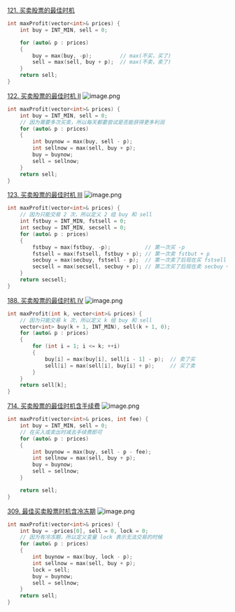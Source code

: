 
[121. 买卖股票的最佳时机](https://leetcode-cn.com/problems/best-time-to-buy-and-sell-stock/)
```cpp
int maxProfit(vector<int>& prices) {
    int buy = INT_MIN, sell = 0;

    for (auto& p : prices)
    {
        buy = max(buy, -p);         // max(不买，买了)
        sell = max(sell, buy + p);  // max(不卖，卖了)
    }
    return sell;
}

```

[122. 买卖股票的最佳时机 II](https://leetcode-cn.com/problems/best-time-to-buy-and-sell-stock-ii/solution/)
![image.png](https://pic.leetcode-cn.com/1616921875-vwRmoA-image.png)

```cpp
int maxProfit(vector<int>& prices) {
    int buy = INT_MIN, sell = 0;
    // 因为需要多次买卖，所以每天都要尝试是否能获得更多利润
    for (auto& p : prices)
    {
        int buynow = max(buy, sell - p);
        int sellnow = max(sell, buy + p);
        buy = buynow;
        sell = sellnow;
    }
    return sell;
}
```
[123. 买卖股票的最佳时机 III](https://leetcode-cn.com/problems/best-time-to-buy-and-sell-stock-iii/)
![image.png](https://pic.leetcode-cn.com/1616922016-LUeHhH-image.png)

```cpp
int maxProfit(vector<int>& prices) {
    // 因为只能交易 2 次，所以定义 2 组 buy 和 sell
    int fstbuy = INT_MIN, fstsell = 0;
    int secbuy = INT_MIN, secsell = 0;
    for (auto& p : prices)
    {
        fstbuy = max(fstbuy, -p);			// 第一次买 -p
        fstsell = max(fstsell, fstbuy + p);	// 第一次卖 fstbut + p
        secbuy = max(secbuy, fstsell - p);	// 第一次卖了后现在买 fstsell - p
        secsell = max(secsell, secbuy + p);	// 第二次买了后现在卖 secbuy + p
    }
    return secsell;
}

```


[188. 买卖股票的最佳时机 IV](https://leetcode-cn.com/problems/best-time-to-buy-and-sell-stock-iv/submissions/)
![image.png](https://pic.leetcode-cn.com/1616921851-haRWia-image.png)

```c++
int maxProfit(int k, vector<int>& prices) {
    // 因为只能交易 k 次，所以定义 k 组 buy 和 sell
    vector<int> buy(k + 1, INT_MIN), sell(k + 1, 0);
    for (auto& p : prices)
    {
        for (int i = 1; i <= k; ++i)
        {
            buy[i] = max(buy[i], sell[i - 1] - p);  // 卖了买
            sell[i] = max(sell[i], buy[i] + p);     // 买了卖
        }
    }
    return sell[k];
}
```

[714. 买卖股票的最佳时机含手续费](https://leetcode-cn.com/problems/best-time-to-buy-and-sell-stock-with-transaction-fee/)
![image.png](https://pic.leetcode-cn.com/1616922200-pdEssJ-image.png)

```cpp
int maxProfit(vector<int>& prices, int fee) {
    int buy = INT_MIN, sell = 0;
    // 在买入或卖出时减去手续费即可
    for (auto& p : prices)
    {
        int buynow = max(buy, sell - p - fee);
        int sellnow = max(sell, buy + p);
        buy = buynow;
        sell = sellnow;
    }

    return sell;
}
```

[309. 最佳买卖股票时机含冷冻期](https://leetcode-cn.com/problems/best-time-to-buy-and-sell-stock-with-cooldown/)
![image.png](https://pic.leetcode-cn.com/1616922139-HRqjKJ-image.png)

```cpp
int maxProfit(vector<int>& prices) {
    int buy = -prices[0], sell = 0, lock = 0;
    // 因为有冷冻期，所以定义变量 lock 表示无法交易的时候
    for (auto& p : prices)
    {
        int buynow = max(buy, lock - p); 
        int sellnow = max(sell, buy + p); 
        lock = sell;
        buy = buynow;
        sell = sellnow;
    }
    return sell;
}
```

